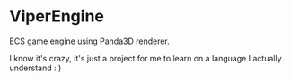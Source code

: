 # ViperEngine

ECS game engine using Panda3D renderer.

I know it's crazy, it's just a project for me to learn on a language I actually understand : )
